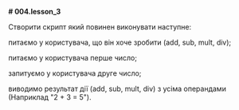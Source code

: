 **# 004.lesson_3**

Створити скрипт який повинен виконувати наступне:

  питаємо у користувача, що він хоче зробити (add, sub, mult, div);

  питаємо у користувача перше число;

  запитуємо у користувача друге число;

  виводимо результат дії (add, sub, mult, div) з усіма операндами (Наприклад "2 + 3 = 5").

